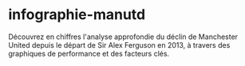# infographie-manutd
Découvrez en chiffres l'analyse approfondie du déclin de Manchester United depuis le départ de Sir Alex Ferguson en 2013, à travers des graphiques de performance et des facteurs clés.
